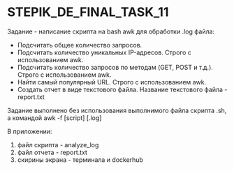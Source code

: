 # STEPIK_DE_FINAL_TASK_11

Задание - написание скрипта на bash awk для обработки .log  файла:
- Подсчитать общее количество запросов.
- Подсчитать количество уникальных IP-адресов. Строго с использованием awk.
- Подсчитать количество запросов по методам (GET, POST и т.д.). Строго с использованием awk.
- Найти самый популярный URL. Строго с использованием awk.
- Создать отчет в виде текстового файла. Название текстового файла - report.txt

Задание выполнено без использования выполнимого файла скрипта .sh, а командой awk -f [script] [.log]

В приложении:
1. файл скрипта - analyze_log
2. файл отчета - report.txt
3. скирины экрана - терминала и dockerhub
